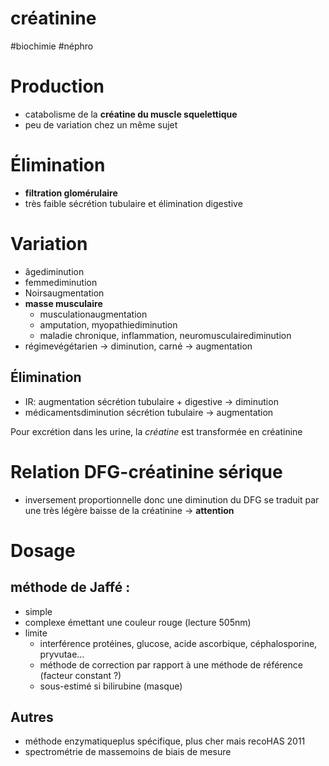 # créatinine
#biochimie #néphro 



# Production


- catabolisme de la **créatine du muscle squelettique** 
- peu de variation chez un même sujet 


# Élimination


- **filtration glomérulaire** 
- très faible sécrétion tubulaire et élimination digestive 


# Variation


- âgediminution 
- femmediminution 
- Noirsaugmentation 
- **masse musculaire** 
    - musculationaugmentation 
    - amputation, myopathiediminution 
    - maladie chronique, inflammation, neuromusculairediminution 
- régimevégétarien -> diminution, carné -> augmentation 


## Élimination


- IR: augmentation sécrétion tubulaire + digestive -> diminution 
- médicamentsdiminution sécrétion tubulaire -> augmentation 

Pour excrétion dans les urine, la _créatine_ est transformée en créatinine 


# Relation DFG-créatinine sérique


- inversement proportionnelle donc une diminution du DFG se traduit par une très légère baisse de la créatinine -> **attention** 


# Dosage



## méthode de Jaffé :


- simple 
- complexe émettant une couleur rouge (lecture 505nm) 
- limite
    - interférence protéines, glucose, acide ascorbique, céphalosporine, pryvutae… 
    - méthode de correction par rapport à une méthode de référence (facteur constant ?) 
    - sous-estimé si bilirubine (masque) 


## Autres


- méthode enzymatiqueplus spécifique, plus cher mais recoHAS 2011 
- spectrométrie de massemoins de biais de mesure 

